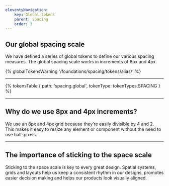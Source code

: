 ```yaml
---
eleventyNavigation:
    key: Global tokens
    parent: Spacing
    order: 3
---
```

## Our global spacing scale

We have defined a series of global tokens to define our various spacing measures. The global spacing scale works in increments of 8px and 4px.

{% globalTokensWarning '/foundations/spacing/tokens/alias/' %}

---

{% tokensTable {
    path: 'spacing.global',
    tokenType: tokenTypes.SPACING
} %}

---
## Why do we use 8px and 4px increments?

We use an 8px and 4px grid because they’re easily divisible by 4 and 2. This makes it easy to resize any element or component without the need to use half-pixels.

---

## The importance of sticking to the space scale

Sticking to the space scale is key to every great design. Spatial systems, grids and layouts help us keep a consistent rhythm in our designs, promotes easier decision making and helps our products look visually aligned.

